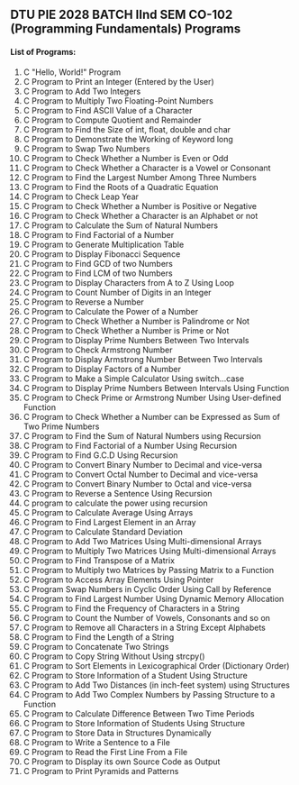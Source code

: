 ## DTU PIE 2028 BATCH IInd SEM CO-102 (Programming Fundamentals) Programs

#### List of Programs:
1.	C "Hello, World!" Program
2.	C Program to Print an Integer (Entered by the User)
3.	C Program to Add Two Integers
4.	C Program to Multiply Two Floating-Point Numbers
5.	C Program to Find ASCII Value of a Character
6.	C Program to Compute Quotient and Remainder 
7.	C Program to Find the Size of int, float, double and char
8.	C Program to Demonstrate the Working of Keyword long
9.	C Program to Swap Two Numbers
10.	C Program to Check Whether a Number is Even or Odd
11.	C Program to Check Whether a Character is a Vowel or Consonant
12.	C Program to Find the Largest Number Among Three Numbers
13.	C Program to Find the Roots of a Quadratic Equation
14.	C Program to Check Leap Year
15.	C Program to Check Whether a Number is Positive or Negative
16.	C Program to Check Whether a Character is an Alphabet or not
17.	C Program to Calculate the Sum of Natural Numbers
18.	C Program to Find Factorial of a Number
19.	C Program to Generate Multiplication Table
20.	C Program to Display Fibonacci Sequence
21.	C Program to Find GCD of two Numbers
22.	C Program to Find LCM of two Numbers
23.	C Program to Display Characters from A to Z Using Loop
24.	C Program to Count Number of Digits in an Integer
25.	C Program to Reverse a Number 
26.	C Program to Calculate the Power of a Number
27.	C Program to Check Whether a Number is Palindrome or Not
28.	C Program to Check Whether a Number is Prime or Not
29.	C Program to Display Prime Numbers Between Two Intervals
30.	C Program to Check Armstrong Number
31.	C Program to Display Armstrong Number Between Two Intervals
32.	C Program to Display Factors of a Number
33.	C Program to Make a Simple Calculator Using switch...case
34.	C Program to Display Prime Numbers Between Intervals Using Function
35.	C Program to Check Prime or Armstrong Number Using User-defined Function
36.	C Program to Check Whether a Number can be Expressed as Sum of Two Prime Numbers
37.	C Program to Find the Sum of Natural Numbers using Recursion
38.	C Program to Find Factorial of a Number Using Recursion
39.	C Program to Find G.C.D Using Recursion
40.	C Program to Convert Binary Number to Decimal and vice-versa
41.	C Program to Convert Octal Number to Decimal and vice-versa
42.	C Program to Convert Binary Number to Octal and vice-versa
43.	C Program to Reverse a Sentence Using Recursion
44.	C program to calculate the power using recursion
45.	C Program to Calculate Average Using Arrays
46.	C Program to Find Largest Element in an Array
47.	C Program to Calculate Standard Deviation
48.	C Program to Add Two Matrices Using Multi-dimensional Arrays
49.	C Program to Multiply Two Matrices Using Multi-dimensional Arrays
50.	C Program to Find Transpose of a Matrix
51.	C Program to Multiply two Matrices by Passing Matrix to a Function
52.	C Program to Access Array Elements Using Pointer
53.	C Program Swap Numbers in Cyclic Order Using Call by Reference
54.	C Program to Find Largest Number Using Dynamic Memory Allocation
55.	C Program to Find the Frequency of Characters in a String
56.	C Program to Count the Number of Vowels, Consonants and so on
57.	C Program to Remove all Characters in a String Except Alphabets
58.	C Program to Find the Length of a String
59.	C Program to Concatenate Two Strings
60.	C Program to Copy String Without Using strcpy()
61.	C Program to Sort Elements in Lexicographical Order (Dictionary Order)
62.	C Program to Store Information of a Student Using Structure
63.	C Program to Add Two Distances (in inch-feet system) using Structures
64.	C Program to Add Two Complex Numbers by Passing Structure to a Function
65.	C Program to Calculate Difference Between Two Time Periods
66.	C Program to Store Information of Students Using Structure
67.	C Program to Store Data in Structures Dynamically
68.	C Program to Write a Sentence to a File
69.	C Program to Read the First Line From a File
70.	C Program to Display its own Source Code as Output
71.	C Program to Print Pyramids and Patterns
